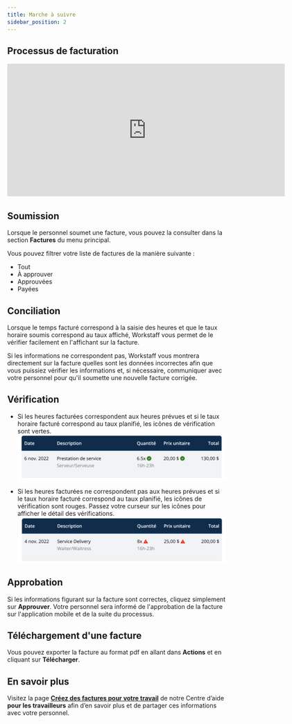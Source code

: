 ```yaml
---
title: Marche à suivre
sidebar_position: 2
---
```


## Processus de facturation

<iframe width="640" height="306" src="https://www.loom.com/embed/08196f1caebd4aca9e869b3159ffdfb3" frameborder="0" webkitallowfullscreen mozallowfullscreen allowfullscreen></iframe>

## Soumission

Lorsque le personnel soumet une facture, vous pouvez la consulter dans la section **Factures** du menu principal.

Vous pouvez filtrer votre liste de factures de la manière suivante :
- Tout
- À approuver
- Approuvées
- Payées

## Conciliation

Lorsque le temps facturé correspond à la saisie des heures et que le taux horaire soumis correspond au taux affiché, Workstaff vous permet de le vérifier facilement en l'affichant sur la facture.

Si les informations ne correspondent pas, Workstaff vous montrera directement sur la facture quelles sont les données incorrectes afin que vous puissiez vérifier les informations et, si nécessaire, communiquer avec votre personnel pour qu'il soumette une nouvelle facture corrigée.

## Vérification
- Si les heures facturées correspondent aux heures prévues et si le taux horaire facturé correspond au taux planifié, les icônes de vérification sont vertes. 
![correct.png](./Images/correct.png)

- Si les heures facturées ne correspondent pas aux heures prévues et si le taux horaire facturé correspond au taux planifié, les icônes de vérification sont rouges. Passez votre curseur sur les icônes pour afficher le détail des vérifications. 
![incorrect.png](./Images/incorrect.png) 

## Approbation

Si les informations figurant sur la facture sont correctes, cliquez simplement sur **Approuver**. Votre personnel sera informé de l'approbation de la facture sur l'application mobile et de la suite du processus.

## Téléchargement d'une facture

Vous pouvez exporter la facture au format pdf en allant dans **Actions** et en cliquant sur **Télécharger**.

## En savoir plus
Visitez la page [**Créez des factures pour votre travail**](../../workers/invoices.md) de notre Centre d’aide **pour les travailleurs** afin d’en savoir plus et de partager ces informations avec votre personnel. 
